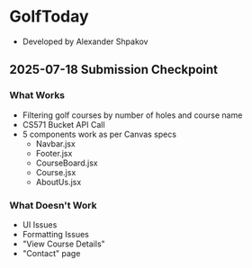 # GolfToday
- Developed by Alexander Shpakov

## 2025-07-18 Submission Checkpoint
### What Works
- Filtering golf courses by number of holes and course name
- CS571 Bucket API Call
- 5 components work as per Canvas specs
  - Navbar.jsx
  - Footer.jsx
  - CourseBoard.jsx
  - Course.jsx
  - AboutUs.jsx
### What Doesn't Work
- UI Issues 
- Formatting Issues
- "View Course Details"
- "Contact" page
